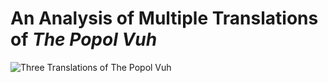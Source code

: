 # An Analysis of Multiple Translations of *The Popol Vuh*

![Three Translations of *The Popol Vuh*](/Users/emilylopez/Desktop/DIGHUM101/DIGHUM101_Indiv_Proj/pdftotext/popol_vuh.jpeg)
